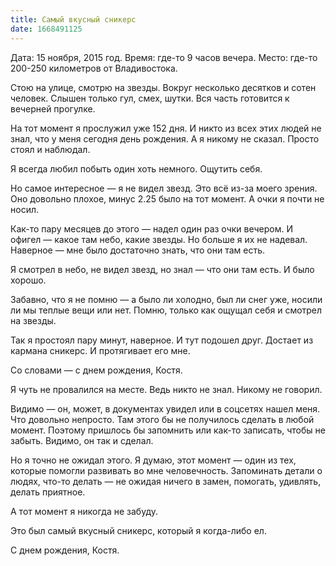 ```yaml
---
title: Самый вкусный сникерс
date: 1668491125
---
```

Дата: 15 ноября, 2015 год. Время: где-то 9 часов вечера. Место: где-то 200-250 километров от Владивостока.

Стою на улице, смотрю на звезды. Вокруг несколько десятков и сотен человек. Слышен только гул, смех, шутки. Вся часть готовится к вечерней прогулке.

На тот момент я прослужил уже 152 дня. И никто из всех этих людей не знал, что у меня сегодня день рождения. А я никому не сказал. Просто стоял и наблюдал.

Я всегда любил побыть один хоть немного. Ощутить себя.

Но самое интересное — я не видел звезд. Это всё из-за моего зрения. Оно довольно плохое, минус 2.25 было на тот момент. А очки я почти не носил.

Как-то пару месяцев до этого — надел один раз очки вечером. И офигел — какое там небо, какие звезды. Но больше я их не надевал. Наверное — мне было достаточно знать, что они там есть.

Я смотрел в небо, не видел звезд, но знал — что они там есть. И было хорошо.

Забавно, что я не помню — а было ли холодно, был ли снег уже, носили ли мы теплые вещи или нет. Помню, только как ощущал себя и смотрел на звезды.

Так я простоял пару минут, наверное. И тут подошел друг. Достает из кармана сникерс. И протягивает его мне.

Со словами — с днем рождения, Костя.

Я чуть не провалился на месте. Ведь никто не знал. Никому не говорил.

Видимо — он, может, в документах увидел или в соцсетях нашел меня. Что довольно непросто. Там этого бы не получилось сделать в любой момент. Поэтому пришлось бы запомнить или как-то записать, чтобы не забыть. Видимо, он так и сделал.

Но я точно не ожидал этого. Я думаю, этот момент — один из тех, которые помогли развивать во мне человечность. Запоминать детали о людях, что-то делать — не ожидая ничего в замен, помогать, удивлять, делать приятное.

А тот момент я никогда не забуду.

Это был самый вкусный сникерс, который я когда-либо ел. 

С днем рождения, Костя.